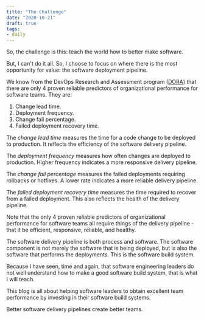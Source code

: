 ```yaml
---
title: "The Challenge"
date: "2020-10-21"
draft: true
tags:
- daily
---
```


So, the challenge is this: teach the world how to better make software.

But, I can't do it all. So, I choose to focus on where there is the most
opportunity for value: the software deployment pipeline.

We know from the DevOps Research and Assessment program
([DORA](https://dora.dev/guides/dora-metrics-four-keys/)) that there are only 4
proven reliable predictors of organizational performance for software teams.
They are:

1. Change lead time.
2. Deployment frequency.
3. Change fail percentage.
4. Failed deployment recovery time.

The *change lead time* measures the time for a code change to be deployed to
production. It reflects the efficiency of the software delivery pipeline.

The *deployment frequency* measures how often changes are deployed to
production. Higher frequency indicates a more responsive delivery pipeline.

The *change fail percentage* measures the failed deployments requiring
rollbacks or hotfixes. A lower rate indicates a more reliable delivery
pipeline.

The *failed deployment recovery time* measures the time required to recover
from a failed deployment. This also reflects the health of the delivery
pipeline.

Note that the only 4 proven reliable predictors of organizational performance
for software teams all require things of the delivery pipeline - that it be
efficient, responsive, reliable, and healthy.

The software delivery pipeline is both process and software. The software
component is not merely the software that is being deployed, but is also the
software that performs the deployments. This is the software build system.

Because I have seen, time and again, that software engineering leaders do not
well understand how to make a good software build system, that is what I will
teach.

This blog is all about helping software leaders to obtain excellent team
performance by investing in their software build systems.

Better software delivery pipelines create better teams.
